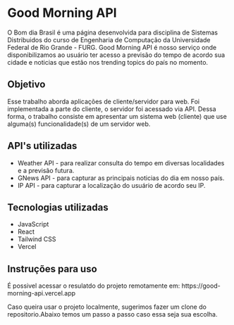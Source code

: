 <h1>Good Morning API</h1>

<p>O Bom dia Brasil é uma página desenvolvida para disciplina de Sistemas Distribuidos do curso de Engenharia de Computação da Universidade Federal de Rio Grande - FURG.
Good Morning API é nosso serviço onde disponibilizamos ao usuário ter acesso a previsão do tempo de acordo sua cidade e noticias que estão nos trending topics do país no momento.</p>

<h2>Objetivo</h2>

<p>Esse trabalho aborda aplicações de cliente/servidor para web. Foi implementada a parte do cliente, o servidor foi acessado via API. Dessa forma, o trabalho consiste em apresentar um sistema web (cliente) que use alguma(s) funcionalidade(s) de um servidor web.</p>

<h2>API's utilizadas</h2>

<p>
<ul>
<li>Weather API - para realizar consulta do tempo em diversas localidades e a previsão futura.</li>
<li>GNews API - para capturar as principais noticias do dia em nosso país.</li>
<li>IP API - para capturar a localização do usuário de acordo seu IP.</li>
</ul>
</p>

<h2>Tecnologias utilizadas</h2>

<p>
<ul>
<li>JavaScript</li>
<li>React</li>
<li>Tailwind CSS</li>
<li>Vercel</li>  
</ul>
</p>

<h2>Instruções para uso</h2>
<p>É possivel acessar o resulatdo do projeto remotamente em: https://good-morning-api.vercel.app</p>

<p>Caso queira usar o projeto localmente, sugerimos fazer um clone do repositorio.Abaixo temos um passo a passo caso essa seja sua escolha.</p>
